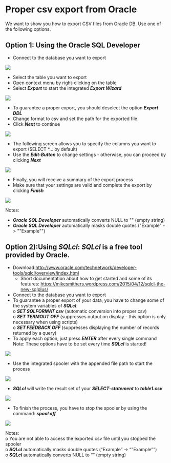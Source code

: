 # Proper csv export from Oracle 
We want to show you how to export CSV files from Oracle DB. Use one of the following options.

## Option 1: Using the Oracle SQL Developer

* Connect to the database you want to export   

![](images/Oracle1.png)

* Select the table you want to export
* Open context menu by right-clicking on the table
* Select ***Export*** to start the integrated *****Export Wizard*****

![](images/Oracle2.png)

* To guarantee a proper export, you should deselect the option ***Export DDL***
* Change format to csv and set the path for the exported file
* Click ***Next*** to continue 
 
![](images/Oracle3.png)

* The following screen allows you to specify the columns you want to export (SELECT *… by default)
* Use the ***Edit-Button*** to change settings - otherwise, you can proceed by clicking *****Next*****

![](images/Oracle4.png)

* Finally, you will receive a summary of the export process
* Make sure that your settings are valid and complete the export by clicking *****Finish*****

![](images/Oracle5.png)

Notes:

* ***Oracle SQL Developer*** automatically converts NULL to "" (empty string)
* ***Oracle SQL Developer*** automatically masks double quotes ("Example" -> ""Example"")

## Option 2):Using ***SQLcl***: ***SQLcl*** is a free tool provided by Oracle.

* Download:<http://www.oracle.com/technetwork/developer-tools/sqlcl/overview/index.html>
	+ Short documentation about how to get started and some of its features: <https://mikesmithers.wordpress.com/2015/04/12/sqlcl-the-new-sqlplus/>
* Connect to the database you want to export
* To guarantee a proper export of your data, you have to change some of the system variables of ***SQLcl***:  
o ***SET SQLFORMAT csv*** (automatic conversion into proper csv)  
o ***SET TERMOUT OFF*** (suppresses output on display - this option is only necessary when using scripts)  
o ***SET FEEDBACK OFF*** (suppresses displaying the number of records returned by a query)
* To apply each option, just press ***ENTER*** after every single command  
Note: These options have to be set every time ***SQLcl*** is started!  

![](images/Oracle6.png)

* Use the integrated spooler with the appended file path to start the process  

![](images/Oracle7.png)

* ***SQLcl*** will write the result set of your ***SELECT-statement*** to *****table1.csv*****

![](images/Oracle8.png)

* To finish the process, you have to stop the spooler by using the command: *****spool off*****

![](images/Oracle9.png)

Notes:  
o You are not able to access the exported csv file until you stopped the spooler  
o ***SQLcl*** automatically masks double quotes (“Example” -> “”Example””)  
o ***SQLcl*** automatically converts NULL to “” (empty string)



